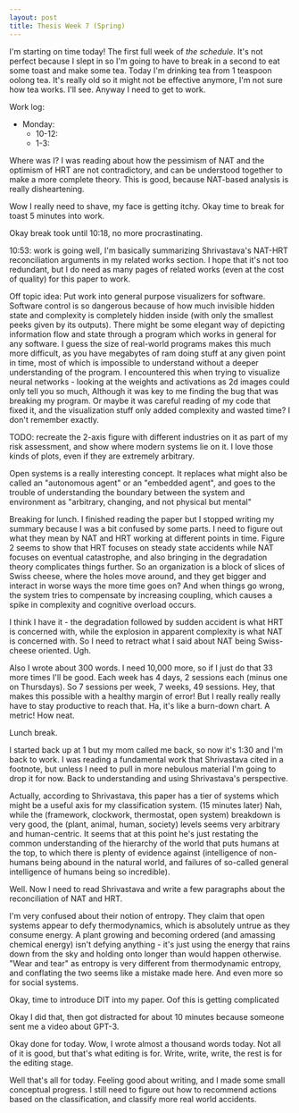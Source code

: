 ```yaml
---
layout: post
title: Thesis Week 7 (Spring)
---
```


I'm starting on time today! The first full week of *the schedule*. It's not perfect because I slept
in so I'm going to have to break in a second to eat some toast and make some tea. Today I'm drinking
tea from 1 teaspoon oolong tea. It's really old so it might not be effective anymore, I'm not sure
how tea works. I'll see. Anyway I need to get to work. 

Work log:

- Monday: 
    - 10-12:
    - 1-3:


Where was I? I was reading about how the pessimism of NAT and the optimism of HRT are not
contradictory, and can be understood together to make a more complete theory. This is good, because
NAT-based analysis is really disheartening. 

Wow I really need to shave, my face is getting itchy. Okay time to break for toast 5 minutes into
work. 

Okay break took until 10:18, no more procrastinating. 

10:53: work is going well, I'm basically summarizing Shrivastava's NAT-HRT reconciliation arguments
in my related works section. I hope that it's not too redundant, but I do need as many pages of
related works (even at the cost of quality) for this paper to work. 

Off topic idea: Put work into general purpose visualizers for software. Software control is so
dangerous because of how much invisible hidden state and complexity is completely hidden inside
(with only the smallest peeks given by its outputs). There might be some elegant way of depicting
information flow and state through a program which works in general for any software. I guess the
size of real-world programs makes this much more difficult, as you have megabytes of ram doing stuff
at any given point in time, most of which is impossible to understand without a deeper understanding
of the program. I encountered this when trying to visualize neural networks - looking at the weights
and activations as 2d images could only tell you so much, Although it was key to me finding the bug
that was breaking my program. Or maybe it was careful reading of my code that fixed it, and the
visualization stuff only added complexity and wasted time? I don't remember exactly.

TODO: recreate the 2-axis figure with different industries on it as part of my risk assessment, and
show where modern systems lie on it. I love those kinds of plots, even if they are extremely
arbitrary. 

Open systems is a really interesting concept. It replaces what might also be called an "autonomous
agent" or an "embedded agent", and goes to the trouble of understanding the boundary between the
system and environment as "arbitrary, changing, and not physical but mental"

Breaking for lunch. I finished reading the paper but I stopped writing my summary because I was a
bit confused by some parts. I need to figure out what they mean by NAT and HRT working at different
points in time. Figure 2 seems to show that HRT focuses on steady state accidents while NAT focuses
on eventual catastrophe, and also bringing in the degradation theory complicates things further. So
an organization is a block of slices of Swiss cheese, where the holes move around, and they get
bigger and interact in worse ways the more time goes on? And when things go wrong, the system tries
to compensate by increasing coupling, which causes a spike in complexity and cognitive overload
occurs.

I think I have it - the degradation followed by sudden accident is what HRT is concerned with, while
the explosion in apparent complexity is what NAT is concerned with. So I need to retract what I said
about NAT being Swiss-cheese oriented. Ugh.


Also I wrote about 300 words. I need 10,000 more, so if I just do that 33 more times I'll be good.
Each week has 4 days, 2 sessions each (minus one on Thursdays). So 7 sessions per week, 7 weeks, 49
sessions. Hey, that makes this possible with a healthy margin of error! But I really really really
have to stay productive to reach that. Ha, it's like a burn-down chart. A metric! How neat.

Lunch break. 

I started back up at 1 but my mom called me back, so now it's 1:30 and I'm back to work. I was
reading a fundamental work that Shrivastava cited in a footnote, but unless I need to pull in more
nebulous material I'm going to drop it for now. Back to understanding and using Shrivastava's
perspective. 

Actually, according to Shrivastava, this paper has a tier of systems which might be a useful axis
for my classification system.  (15 minutes later) Nah, while the (framework, clockwork, thermostat,
open system) breakdown is very good, the (plant, animal, human, society) levels seems very arbitrary
and human-centric. It seems that at this point he's just restating the common understanding of the
hierarchy of the world that puts humans at the top, to which there is plenty of evidence against
(intelligence of non-humans being abound in the natural world, and failures of so-called general
intelligence of humans being so incredible).

Well. Now I need to read Shrivastava and write a few paragraphs about the reconciliation of NAT and
HRT.

I'm very confused about their notion of entropy. They claim that open systems appear to defy
thermodynamics, which is absolutely untrue as they consume energy. A plant growing and becoming
ordered (and amassing chemical energy) isn't defying anything - it's just using the energy that
rains down from the sky and holding onto longer than would happen otherwise. "Wear and tear" as
entropy is very different from thermodynamic entropy, and conflating the two seems like a mistake
made here. And even more so for social systems. 

Okay, time to introduce DIT into my paper. Oof this is getting complicated

Okay I did that, then got distracted for about 10 minutes because someone sent me a video about
GPT-3. 

Okay done for today. Wow, I wrote almost a thousand words today. Not all of it is good, but that's
what editing is for. Write, write, write, the rest is for the editing stage.

Well that's all for today. Feeling good about writing, and I made some small conceptual progress. I
still need to figure out how to recommend actions based on the classification, and classify more
real world accidents.
